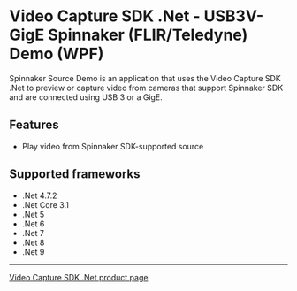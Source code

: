 # Video Capture SDK .Net - USB3V-GigE Spinnaker (FLIR/Teledyne) Demo (WPF)

Spinnaker Source Demo is an application that uses the Video Capture SDK .Net to preview or capture video from cameras that support Spinnaker SDK and are connected using USB 3 or a GigE.

## Features

- Play video from Spinnaker SDK-supported source

## Supported frameworks

- .Net 4.7.2
- .Net Core 3.1
- .Net 5
- .Net 6
- .Net 7
- .Net 8
- .Net 9

---

[Video Capture SDK .Net product page](https://www.visioforge.com/video-capture-sdk-net)
